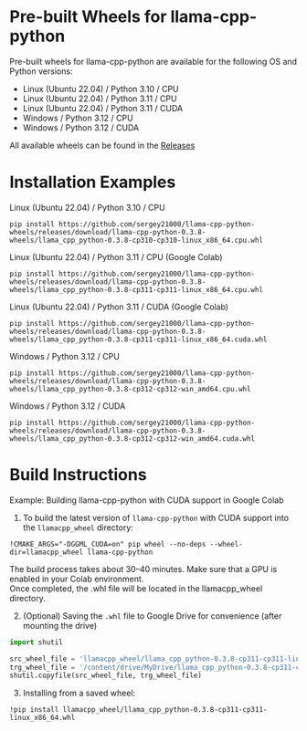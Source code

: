 # Pre-built Wheels for llama-cpp-python

Pre-built wheels for llama-cpp-python are available for the following OS and Python versions:
- Linux (Ubuntu 22.04) / Python 3.10 / CPU
- Linux (Ubuntu 22.04) / Python 3.11 / CPU
- Linux (Ubuntu 22.04) / Python 3.11 / CUDA
- Windows / Python 3.12 / CPU
- Windows / Python 3.12 / CUDA

All available wheels can be found in the [Releases](https://github.com/sergey21000/llama-cpp-python-wheels/releases)


# Installation Examples

Linux (Ubuntu 22.04) / Python 3.10 / CPU
```
pip install https://github.com/sergey21000/llama-cpp-python-wheels/releases/download/llama-cpp-python-0.3.8-wheels/llama_cpp_python-0.3.8-cp310-cp310-linux_x86_64.cpu.whl
```

Linux (Ubuntu 22.04) / Python 3.11 / CPU (Google Colab)
```
pip install https://github.com/sergey21000/llama-cpp-python-wheels/releases/download/llama-cpp-python-0.3.8-wheels/llama_cpp_python-0.3.8-cp311-cp311-linux_x86_64.cpu.whl
```

Linux (Ubuntu 22.04) / Python 3.11 / CUDA (Google Colab)
```
pip install https://github.com/sergey21000/llama-cpp-python-wheels/releases/download/llama-cpp-python-0.3.8-wheels/llama_cpp_python-0.3.8-cp311-cp311-linux_x86_64.cuda.whl
```

Windows / Python 3.12 / CPU
```
pip install https://github.com/sergey21000/llama-cpp-python-wheels/releases/download/llama-cpp-python-0.3.8-wheels/llama_cpp_python-0.3.8-cp312-cp312-win_amd64.cpu.whl
```

Windows / Python 3.12 / CUDA
```
pip install https://github.com/sergey21000/llama-cpp-python-wheels/releases/download/llama-cpp-python-0.3.8-wheels/llama_cpp_python-0.3.8-cp312-cp312-win_amd64.cuda.whl
```


# Build Instructions

Example: Building llama-cpp-python with CUDA support in Google Colab

1) To build the latest version of `llama-cpp-python` with CUDA support into the `llamacpp_wheel` directory:
```
!CMAKE_ARGS="-DGGML_CUDA=on" pip wheel --no-deps --wheel-dir=llamacpp_wheel llama-cpp-python
```
The build process takes about 30–40 minutes. Make sure that a GPU is enabled in your Colab environment.  
Once completed, the .whl file will be located in the llamacpp_wheel directory.

2) (Optional) Saving the `.whl` file to Google Drive for convenience (after mounting the drive)
```python
import shutil

src_wheel_file = 'llamacpp_wheel/llama_cpp_python-0.3.8-cp311-cp311-linux_x86_64.whl'
trg_wheel_file = '/content/drive/MyDrive/llama_cpp_python-0.3.8-cp311-cp311-linux_x86_64.whl'
shutil.copyfile(src_wheel_file, trg_wheel_file)
```

3) Installing from a saved wheel:
```
!pip install llamacpp_wheel/llama_cpp_python-0.3.8-cp311-cp311-linux_x86_64.whl
```

